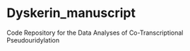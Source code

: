 # Dyskerin_manuscript
Code Repository for the Data Analyses of Co-Transcriptional Pseudouridylation 
